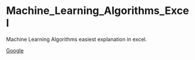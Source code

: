# Machine_Learning_Algorithms_Excel
Machine Learning Algorithms easiest explanation in excel. 

[Google](https://www.google.com)
